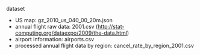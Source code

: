 dataset
- US map: gz_2010_us_040_00_20m.json
- annual flight raw data: 2001.csv (http://stat-computing.org/dataexpo/2009/the-data.html)
- airport information: airports.csv
- processed annual flight data by region: cancel_rate_by_region_2001.csv
